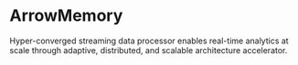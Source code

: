 # ArrowMemory
Hyper-converged streaming data processor enables real-time analytics at scale through adaptive, distributed, and scalable architecture accelerator.
